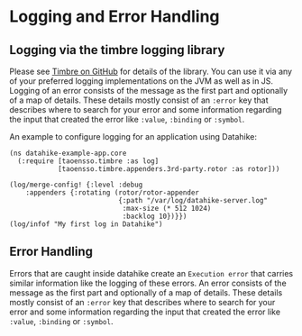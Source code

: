 # Logging and Error Handling

## Logging via the timbre logging library
Please see [Timbre on GitHub](https://github.com/ptaoussanis/timbre/) for details of the library. You can
use it via any of your preferred logging implementations on the JVM as well as in JS. Logging of an error
consists of the message as the first part and optionally of a map of details. These details mostly consist
of an `:error` key that describes where to search for your error and some information regarding the input
that created the error like `:value`, `:binding` or `:symbol`.

An example to configure logging for an application using Datahike:

```
(ns datahike-example-app.core
  (:require [taoensso.timbre :as log]
            [taoensso.timbre.appenders.3rd-party.rotor :as rotor]))

(log/merge-config! {:level :debug
    :appenders {:rotating (rotor/rotor-appender
                           {:path "/var/log/datahike-server.log"
                            :max-size (* 512 1024)
                            :backlog 10})}})
(log/infof "My first log in Datahike")
```

## Error Handling
Errors that are caught inside datahike create an `Execution error` that carries similar information like the
logging of these errors. An error consists of the message as the first part and optionally of a map of
details. These details mostly consist of an `:error` key that describes where to search for your error
and some information regarding the input that created the error like `:value`, `:binding` or `:symbol`.
